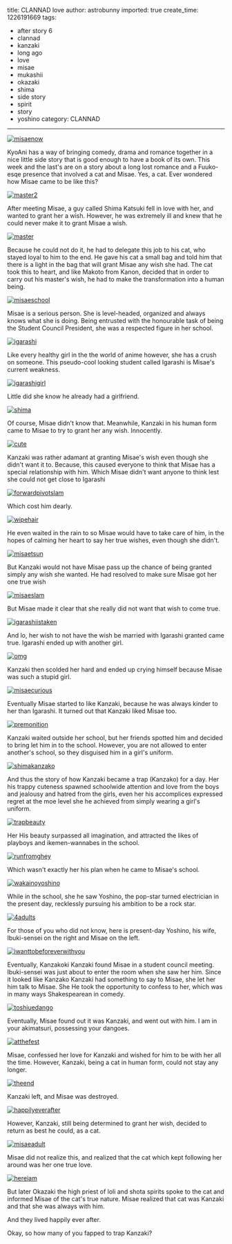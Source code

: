 title: CLANNAD love
author: astrobunny
imported: true
create_time: 1226191669
tags:
- after story 6
- clannad
- kanzaki
- long ago
- love
- misae
- mukashii
- okazaki
- shima
- side story
- spirit
- story
- yoshino
category: CLANNAD
---
 [![](wp-uploads/2008/11/misaenow-500x375.jpg "misaenow")](/images/wp-uploads/2008/11/misaenow.jpg)  
  
KyoAni has a way of bringing comedy, drama and romance together in a nice little side story that is good enough to have a book of its own. This week and the last's are on a story about a long lost romance and a Fuuko-esqe presence that involved a cat and Misae. Yes, a cat. Ever wondered how Misae came to be like this?  
  
<!--more-->  
  
 [![](wp-uploads/2008/11/master2-500x375.jpg "master2")](/images/wp-uploads/2008/11/master2.jpg)  
  
After meeting Misae, a guy called Shima Katsuki fell in love with her, and wanted to grant her a wish. However, he was extremely ill and knew that he could never make it to grant Misae a wish.  
  
 [![](wp-uploads/2008/11/master-500x375.jpg "master")](/images/wp-uploads/2008/11/master.jpg)  
  
Because he could not do it, he had to delegate this job to his cat, who stayed loyal to him to the end. He gave his cat a small bag and told him that there is a light in the bag that will grant Misae any wish she had. The cat took this to heart, and like Makoto from Kanon, decided that in order to carry out his master's wish, he had to make the transformation into a human being.  
  
 [![](wp-uploads/2008/11/misaeschool-500x375.jpg "misaeschool")](/images/wp-uploads/2008/11/misaeschool.jpg)  
  
Misae is a serious person. She is level-headed, organized and always knows what she is doing. Being entrusted with the honourable task of being the Student Council President, she was a respected figure in her school.  
  
 [![](wp-uploads/2008/11/igarashi-500x375.jpg "igarashi")](/images/wp-uploads/2008/11/igarashi.jpg)  
  
Like every healthy girl in the the world of anime however, she has a crush on someone. This pseudo-cool looking student called Igarashi is Misae's current weakness.  
  
 [![](wp-uploads/2008/11/igarashigirl-500x375.jpg "igarashigirl")](/images/wp-uploads/2008/11/igarashigirl.jpg)  
  
Little did she know he already had a girlfriend.  
  
 [![](wp-uploads/2008/11/shima-500x375.jpg "shima")](/images/wp-uploads/2008/11/shima.jpg)  
  
Of course, Misae didn't know that. Meanwhile, Kanzaki in his human form came to Misae to try to grant her any wish. Innocently.  
  
 [![](wp-uploads/2008/11/cute-500x375.jpg "cute")](/images/wp-uploads/2008/11/cute.jpg)  
  
Kanzaki was rather adamant at granting Misae's wish even though she didn't want it to. Because, this caused everyone to think that Misae has a special relationship with him. Which Misae didn't want anyone to think lest she could not get close to Igarashi  
  
 [![](wp-uploads/2008/11/forwardpivotslam-500x375.jpg "forwardpivotslam")](/images/wp-uploads/2008/11/forwardpivotslam.jpg)  
  
Which cost him dearly.  
  
 [![](wp-uploads/2008/11/wipehair-500x375.jpg "wipehair")](/images/wp-uploads/2008/11/wipehair.jpg)  
  
He even waited in the rain to so Misae would have to take care of him, in the hopes of calming her heart to say her true wishes, even though she didn't.  
  
 [![](wp-uploads/2008/11/misaetsun-500x375.jpg "misaetsun")](/images/wp-uploads/2008/11/misaetsun.jpg)  
  
But Kanzaki would not have Misae pass up the chance of being granted simply any wish she wanted. He had resolved to make sure Misae got her one true wish  
  
 [![](wp-uploads/2008/11/misaeslam-500x375.jpg "misaeslam")](/images/wp-uploads/2008/11/misaeslam.jpg)  
  
But Misae made it clear that she really did not want that wish to come true.  
  
 [![](wp-uploads/2008/11/igarashiistaken-500x375.jpg "igarashiistaken")](/images/wp-uploads/2008/11/igarashiistaken.jpg)  
  
And lo, her wish to not have the wish be married with Igarashi granted came true. Igarashi ended up with another girl.  
  
 [![](wp-uploads/2008/11/omg-500x375.jpg "omg")](/images/wp-uploads/2008/11/omg.jpg)  
  
Kanzaki then scolded her hard and ended up crying himself because Misae was such a stupid girl.  
  
 [![](wp-uploads/2008/11/misaecurious-500x375.jpg "misaecurious")](/images/wp-uploads/2008/11/misaecurious.jpg)  
  
Eventually Misae started to like Kanzaki, because he was always kinder to her than Igarashi. It turned out that Kanzaki liked Misae too.  
  
 [![](wp-uploads/2008/11/premonition-500x375.jpg "premonition")](/images/wp-uploads/2008/11/premonition.jpg)  
  
Kanzaki waited outside her school, but her friends spotted him and decided to bring let him in to the school. However, you are not allowed to enter another's school, so they disguised him in a girl's uniform.  
  
 [![](wp-uploads/2008/11/shimakanzako-500x375.jpg "shimakanzako")](/images/wp-uploads/2008/11/shimakanzako.jpg)  
  
And thus the story of how Kanzaki became a trap (Kanzako) for a day. Her his trappy cuteness spawned schoolwide attention and love from the boys and jealousy and hatred from the girls, even her his accomplices expressed regret at the moe level she he achieved from simply wearing a girl's uniform.  
  
 [![](wp-uploads/2008/11/trapbeauty-500x375.jpg "trapbeauty")](/images/wp-uploads/2008/11/trapbeauty.jpg)  
  
Her His beauty surpassed all imagination, and attracted the likes of playboys and ikemen-wannabes in the school.  
  
 [![](wp-uploads/2008/11/runfromghey-500x375.jpg "runfromghey")](/images/wp-uploads/2008/11/runfromghey.jpg)  
  
Which wasn't exactly her his plan when he came to Misae's school.  
  
 [![](wp-uploads/2008/11/wakainoyoshino-500x375.jpg "wakainoyoshino")](/images/wp-uploads/2008/11/wakainoyoshino.jpg)  
  
While in the school, she he saw Yoshino, the pop-star turned electrician in the present day, recklessly pursuing his ambition to be a rock star.  
  
 [![](wp-uploads/2008/11/4adults-500x375.jpg "4adults")](/images/wp-uploads/2008/11/4adults.jpg)  
  
For those of you who did not know, here is present-day Yoshino, his wife, Ibuki-sensei on the right and Misae on the left.  
  
 [![](wp-uploads/2008/11/iwanttobeforeverwithyou-500x375.jpg "iwanttobeforeverwithyou")](/images/wp-uploads/2008/11/iwanttobeforeverwithyou.jpg)  
  
Eventually, Kanzakoki Kanzaki found Misae in a student council meeting. Ibuki-sensei was just about to enter the room when she saw her him. Since it looked like Kanzako Kanzaki had something to say to Misae, she let her him talk to Misae. She He took the opportunity to confess to her, which was in many ways Shakespearean in comedy.  
  
 [![](wp-uploads/2008/11/toshiuedango-500x375.jpg "toshiuedango")](/images/wp-uploads/2008/11/toshiuedango.jpg)  
  
Eventually, Misae found out it was Kanzaki, and went out with him. I am in your akimatsuri, possessing your dangoes.  
  
 [![](wp-uploads/2008/11/atthefest-500x375.jpg "atthefest")](/images/wp-uploads/2008/11/atthefest.jpg)  
  
Misae, confessed her love for Kanzaki and wished for him to be with her all the time. However, Kanzaki, being a cat in human form, could not stay any longer.  
  
 [![](wp-uploads/2008/11/theend-500x375.jpg "theend")](/images/wp-uploads/2008/11/theend.jpg)  
  
Kanzaki left, and Misae was destroyed.  
  
 [![](wp-uploads/2008/11/happilyeverafter-500x375.jpg "happilyeverafter")](/images/wp-uploads/2008/11/happilyeverafter.jpg)  
  
However, Kanzaki, still being determined to grant her wish, decided to return as best he could, as a cat.  
  
 [![](wp-uploads/2008/11/misaeadult-500x375.jpg "misaeadult")](/images/wp-uploads/2008/11/misaeadult.jpg)  
  
Misae did not realize this, and realized that the cat which kept following her around was her one true love.  
  
 [![](wp-uploads/2008/11/hereiam-500x375.jpg "hereiam")](/images/wp-uploads/2008/11/hereiam.jpg)  
  
But later Okazaki the high priest of loli and shota spirits spoke to the cat and informed Misae of the cat's true nature. Misae realized that cat was Kanzaki and that she was always with him.  
  
And they lived happily ever after.  
  
Okay, so how many of you fapped to trap Kanzaki?